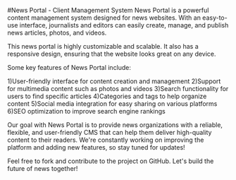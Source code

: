 #News Portal - Client Management System
News Portal is a powerful content management system designed for news websites. With an easy-to-use interface, journalists and editors can easily create, manage, and publish news articles, photos, and videos.

This news portal is highly customizable and scalable. It also has a responsive design, ensuring that the website looks great on any device.

Some key features of News Portal include:

1)User-friendly interface for content creation and management
2)Support for multimedia content such as photos and videos
3)Search functionality for users to find specific articles
4)Categories and tags to help organize content
5)Social media integration for easy sharing on various platforms
6)SEO optimization to improve search engine rankings

Our goal with News Portal is to provide news organizations with a reliable, flexible, and user-friendly CMS that can help them deliver high-quality content to their readers. We're constantly working on improving the platform and adding new features, so stay tuned for updates!

Feel free to fork and contribute to the project on GitHub. Let's build the future of news together!